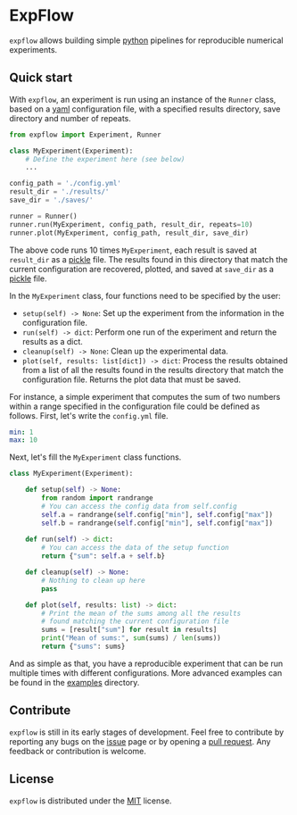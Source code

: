 # ExpFlow

`expflow` allows building simple [python](https://python.org) pipelines for reproducible numerical experiments.

## Quick start

With `expflow`, an experiment is run using an instance of the `Runner` class, based on a [yaml](https://yaml.org) configuration file, with a specified results directory, save directory and number of repeats.

```python
from expflow import Experiment, Runner

class MyExperiment(Experiment):
    # Define the experiment here (see below)
    ...

config_path = './config.yml'
result_dir = './results/'
save_dir = './saves/'

runner = Runner()
runner.run(MyExperiment, config_path, result_dir, repeats=10)
runner.plot(MyExperiment, config_path, result_dir, save_dir)
```

The above code runs 10 times `MyExperiment`, each result is saved at `result_dir` as a [pickle](https://docs.python.org/3/library/pickle.html) file.
The results found in this directory that match the current configuration are recovered, plotted, and saved at `save_dir` as a [pickle](https://docs.python.org/3/library/pickle.html) file.

In the `MyExperiment` class, four functions need to be specified by the user:

- `setup(self) -> None`: Set up the experiment from the information in the configuration file.
- `run(self) -> dict`: Perform one run of the experiment and return the results as a dict.
- `cleanup(self) -> None`: Clean up the experimental data.
- `plot(self, results: list[dict]) -> dict`: Process the results obtained from a list of all the results found in the results directory that match the configuration file. Returns the plot data that must be saved.

For instance, a simple experiment that computes the sum of two numbers within a range specified in the configuration file could be defined as follows.
First, let's write the `config.yml` file.

```yaml
min: 1
max: 10
```

Next, let's fill the `MyExperiment` class functions.

```python
class MyExperiment(Experiment):

    def setup(self) -> None:
        from random import randrange
        # You can access the config data from self.config
        self.a = randrange(self.config["min"], self.config["max"])
        self.b = randrange(self.config["min"], self.config["max"])
    
    def run(self) -> dict:
        # You can access the data of the setup function
        return {"sum": self.a + self.b}

    def cleanup(self) -> None:
        # Nothing to clean up here
        pass

    def plot(self, results: list) -> dict:
        # Print the mean of the sums among all the results
        # found matching the current configuration file
        sums = [result["sum"] for result in results]
        print("Mean of sums:", sum(sums) / len(sums))
        return {"sums": sums}
```

And as simple as that, you have a reproducible experiment that can be run multiple times with different configurations.
More advanced examples can be found in the [examples](https://github.com/TheoGuyard/ExpFlow/tree/main/examples) directory.

## Contribute

`expflow` is still in its early stages of development.
Feel free to contribute by reporting any bugs on the [issue](https://github.com/TheoGuyard/ExpFlow/issues) page or by opening a [pull request](https://github.com/TheoGuyard/ExpFlow/pulls).
Any feedback or contribution is welcome.

## License

`expflow` is distributed under the
[MIT](https://github.com/TheoGuyard/ExpFlow/blob/main/LICENSE) license.

